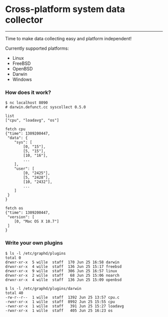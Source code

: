 # Cross-platform system data collector
---
Time to make data collecting easy and platform independent!

Currently supported platforms:

* Linux
* FreeBSD
* OpenBSD
* Darwin
* Windows

### How does it work?

	$ nc localhost 8090
	# darwin.defunct.cc syscollect 0.5.0

	list
	["cpu", "loadavg", "os"]

	fetch cpu
	{"time": 1309200447,
	 "data": {
	 	"sys": [
			[0, "15"],
			[5, "15"],
			[10, "16"],
			...
		],
		"user": [
			[0, "2425"],
			[5, "2428"],
			[10, "2432"],
			...
		]
	 }
	}
	
	fetch os
	{"time": 1309200447,
	 "version": [
		[0, "Mac OS X 10.7"]
	 ]
	}

### Write your own plugins

	$ ls -l /etc/graphd/plugins
	total 0
	drwxr-xr-x  5 wille  staff  170 Jun 25 16:58 darwin
	drwxr-xr-x  4 wille  staff  136 Jun 25 15:17 freebsd
	drwxr-xr-x  9 wille  staff  306 Jun 25 16:57 linux
	drwxr-xr-x  2 wille  staff   68 Jun 25 15:06 noarch
	drwxr-xr-x  4 wille  staff  136 Jun 25 15:09 openbsd
    
	$ ls -l /etc/graphd/plugins/darwin
	total 40
	-rw-r--r--  1 wille  staff  1392 Jun 25 13:57 cpu.c
	-rwxr-xr-x  1 wille  staff  8992 Jun 25 15:55 cpu
	-rwxr-xr-x  1 wille  staff   391 Jun 25 15:27 loadavg
	-rwxr-xr-x  1 wille  staff   405 Jun 25 16:23 os

